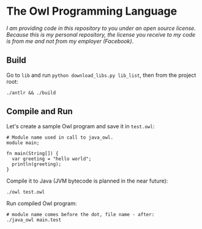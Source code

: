 # The Owl Programming Language

_I am providing code in this repository to you under an open source license._
_Because this is my personal repository,_
_the license you receive to my code is from me and not from my employer (Facebook)_.

## Build
Go to `lib` and run `python download_libs.py lib_list`, then from the project root:

```
./antlr && ./build
```

## Compile and Run
Let's create a sample Owl program and save it in `test.owl`:
```
# Module name used in call to java_owl.
module main;

fn main(String[]) {
  var greeting = "hello world";
  println(greeting);
}
```
Compile it to Java (JVM bytecode is planned in the near future):
```
./owl test.owl
```
Run compiled Owl program:
```
# module name comes before the dot, file name - after:
./java_owl main.test
```
